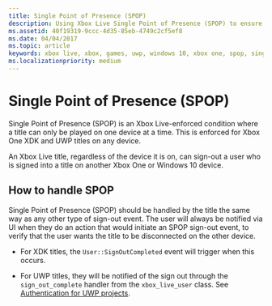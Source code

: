 ```yaml
---
title: Single Point of Presence (SPOP)
description: Using Xbox Live Single Point of Presence (SPOP) to ensure that a title is played on only a single device at a time.
ms.assetid: 40f19319-9ccc-4d35-85eb-4749c2cf5ef8
ms.date: 04/04/2017
ms.topic: article
keywords: xbox live, xbox, games, uwp, windows 10, xbox one, spop, single point of presence
ms.localizationpriority: medium
---
```


# Single Point of Presence (SPOP)

Single Point of Presence (SPOP) is an Xbox Live-enforced condition where a title can only be played on one device at a time.
This is enforced for Xbox One XDK and UWP titles on any device.

An Xbox Live title, regardless of the device it is on, can sign-out a user who is signed into a title on another Xbox One or Windows 10 device.


## How to handle SPOP

Single Point of Presence (SPOP) should be handled by the title the same way as any other type of sign-out event.
The user will always be notified via UI when they do an action that would initiate an SPOP sign-out event, to verify that the user wants the title to be disconnected on the other device.

* For XDK titles, the `User::SignOutCompleted` event will trigger when this occurs.

* For UWP titles, they will be notified of the sign out through the `sign_out_complete` handler from the `xbox_live_user` class.
  See [Authentication for UWP projects](authentication-for-UWP-projects.md).
